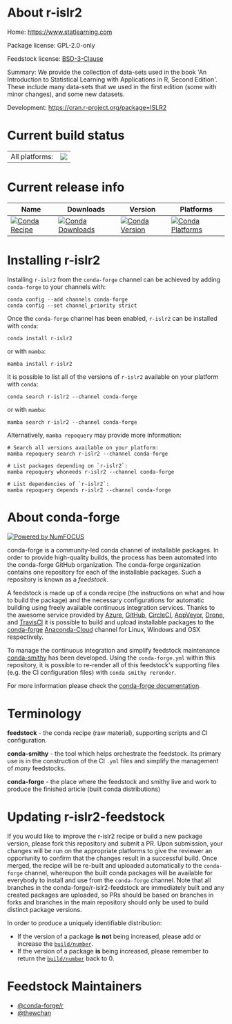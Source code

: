 About r-islr2
=============

Home: https://www.statlearning.com

Package license: GPL-2.0-only

Feedstock license: [BSD-3-Clause](https://github.com/conda-forge/r-islr2-feedstock/blob/main/LICENSE.txt)

Summary: We provide the collection of data-sets used in the book 'An Introduction to Statistical Learning with Applications in R, Second Edition'. These include many data-sets that we used in the first edition (some with minor changes), and some new datasets.

Development: https://cran.r-project.org/package=ISLR2

Current build status
====================


<table><tr><td>All platforms:</td>
    <td>
      <a href="https://dev.azure.com/conda-forge/feedstock-builds/_build/latest?definitionId=17676&branchName=main">
        <img src="https://dev.azure.com/conda-forge/feedstock-builds/_apis/build/status/r-islr2-feedstock?branchName=main">
      </a>
    </td>
  </tr>
</table>

Current release info
====================

| Name | Downloads | Version | Platforms |
| --- | --- | --- | --- |
| [![Conda Recipe](https://img.shields.io/badge/recipe-r--islr2-green.svg)](https://anaconda.org/conda-forge/r-islr2) | [![Conda Downloads](https://img.shields.io/conda/dn/conda-forge/r-islr2.svg)](https://anaconda.org/conda-forge/r-islr2) | [![Conda Version](https://img.shields.io/conda/vn/conda-forge/r-islr2.svg)](https://anaconda.org/conda-forge/r-islr2) | [![Conda Platforms](https://img.shields.io/conda/pn/conda-forge/r-islr2.svg)](https://anaconda.org/conda-forge/r-islr2) |

Installing r-islr2
==================

Installing `r-islr2` from the `conda-forge` channel can be achieved by adding `conda-forge` to your channels with:

```
conda config --add channels conda-forge
conda config --set channel_priority strict
```

Once the `conda-forge` channel has been enabled, `r-islr2` can be installed with `conda`:

```
conda install r-islr2
```

or with `mamba`:

```
mamba install r-islr2
```

It is possible to list all of the versions of `r-islr2` available on your platform with `conda`:

```
conda search r-islr2 --channel conda-forge
```

or with `mamba`:

```
mamba search r-islr2 --channel conda-forge
```

Alternatively, `mamba repoquery` may provide more information:

```
# Search all versions available on your platform:
mamba repoquery search r-islr2 --channel conda-forge

# List packages depending on `r-islr2`:
mamba repoquery whoneeds r-islr2 --channel conda-forge

# List dependencies of `r-islr2`:
mamba repoquery depends r-islr2 --channel conda-forge
```


About conda-forge
=================

[![Powered by
NumFOCUS](https://img.shields.io/badge/powered%20by-NumFOCUS-orange.svg?style=flat&colorA=E1523D&colorB=007D8A)](https://numfocus.org)

conda-forge is a community-led conda channel of installable packages.
In order to provide high-quality builds, the process has been automated into the
conda-forge GitHub organization. The conda-forge organization contains one repository
for each of the installable packages. Such a repository is known as a *feedstock*.

A feedstock is made up of a conda recipe (the instructions on what and how to build
the package) and the necessary configurations for automatic building using freely
available continuous integration services. Thanks to the awesome service provided by
[Azure](https://azure.microsoft.com/en-us/services/devops/), [GitHub](https://github.com/),
[CircleCI](https://circleci.com/), [AppVeyor](https://www.appveyor.com/),
[Drone](https://cloud.drone.io/welcome), and [TravisCI](https://travis-ci.com/)
it is possible to build and upload installable packages to the
[conda-forge](https://anaconda.org/conda-forge) [Anaconda-Cloud](https://anaconda.org/)
channel for Linux, Windows and OSX respectively.

To manage the continuous integration and simplify feedstock maintenance
[conda-smithy](https://github.com/conda-forge/conda-smithy) has been developed.
Using the ``conda-forge.yml`` within this repository, it is possible to re-render all of
this feedstock's supporting files (e.g. the CI configuration files) with ``conda smithy rerender``.

For more information please check the [conda-forge documentation](https://conda-forge.org/docs/).

Terminology
===========

**feedstock** - the conda recipe (raw material), supporting scripts and CI configuration.

**conda-smithy** - the tool which helps orchestrate the feedstock.
                   Its primary use is in the construction of the CI ``.yml`` files
                   and simplify the management of *many* feedstocks.

**conda-forge** - the place where the feedstock and smithy live and work to
                  produce the finished article (built conda distributions)


Updating r-islr2-feedstock
==========================

If you would like to improve the r-islr2 recipe or build a new
package version, please fork this repository and submit a PR. Upon submission,
your changes will be run on the appropriate platforms to give the reviewer an
opportunity to confirm that the changes result in a successful build. Once
merged, the recipe will be re-built and uploaded automatically to the
`conda-forge` channel, whereupon the built conda packages will be available for
everybody to install and use from the `conda-forge` channel.
Note that all branches in the conda-forge/r-islr2-feedstock are
immediately built and any created packages are uploaded, so PRs should be based
on branches in forks and branches in the main repository should only be used to
build distinct package versions.

In order to produce a uniquely identifiable distribution:
 * If the version of a package **is not** being increased, please add or increase
   the [``build/number``](https://docs.conda.io/projects/conda-build/en/latest/resources/define-metadata.html#build-number-and-string).
 * If the version of a package **is** being increased, please remember to return
   the [``build/number``](https://docs.conda.io/projects/conda-build/en/latest/resources/define-metadata.html#build-number-and-string)
   back to 0.

Feedstock Maintainers
=====================

* [@conda-forge/r](https://github.com/conda-forge/r/)
* [@thewchan](https://github.com/thewchan/)

